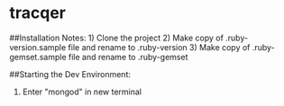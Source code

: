 tracqer
=======
##Installation Notes:
	1) Clone the project
	2) Make copy of .ruby-version.sample file and rename to .ruby-version
	3) Make copy of .ruby-gemset.sample file and rename to .ruby-gemset

##Starting the Dev Environment:
  1) Enter "mongod" in new terminal 
  